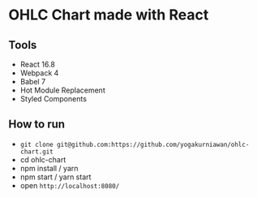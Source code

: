 # OHLC Chart made with React
## Tools

* React 16.8
* Webpack 4
* Babel 7
* Hot Module Replacement
* Styled Components

## How to run

* `git clone git@github.com:https://github.com/yogakurniawan/ohlc-chart.git`
* cd ohlc-chart
* npm install / yarn
* npm start / yarn start
* open `http://localhost:8080/`
